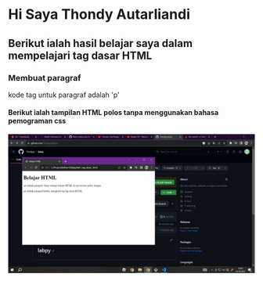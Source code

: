 # Hi Saya Thondy Autarliandi
## Berikut ialah hasil belajar saya dalam mempelajari tag dasar HTML

### Membuat paragraf
kode tag untuk paragraf adalah 'p'
#### Berikut ialah tampilan HTML polos tanpa menggunakan bahasa pemograman css
![Gambar 1](screenshot/ss1.png)
